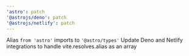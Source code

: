 ```yaml
---
'astro': patch
'@astrojs/deno': patch
'@astrojs/netlify': patch
---
```


Alias `from 'astro'` imports to `'@astro/types'`
Update Deno and Netlify integrations to handle vite.resolves.alias as an array
